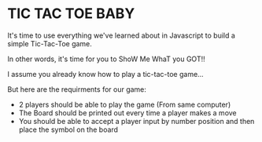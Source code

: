 # TIC TAC TOE BABY

It's time to use everything we've learned about in Javascript to build a simple
Tic-Tac-Toe game.

In other words, it's time for you to ShoW Me WhaT you GOT!!

I assume you already know how to play a tic-tac-toe game...

But here are the requirments for our game:
<ul>
<li>2 players should be able to play the game (From same computer)</li>
<li>The Board should be printed out every time a player makes a move</li>
<li>You should be able to accept a player input by number position and then place the symbol on the board</li>
<ul>
